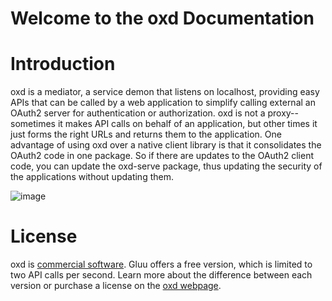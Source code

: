 # Welcome to the oxd Documentation

# Introduction

oxd is a mediator, a service demon that listens on localhost, providing 
easy APIs that can be called by a web application to simplify calling 
external an OAuth2 server for authentication or authorization. oxd is 
not a proxy--sometimes it makes API calls on behalf of an application, 
but other times it just forms the right URLs and returns them to the 
application.  One advantage of using oxd over a native client library is 
that it consolidates the OAuth2 code in one package. So if there are 
updates to the OAuth2 client code, you can update the oxd-serve package, 
thus updating the security of the applications without updating them.

![image](https://raw.githubusercontent.com/GluuFederation/docs-oxd/master/sources/img/Overview.jpg)

# License

oxd is 
[commercial software]((https://github.com/GluuFederation/oxd/blob/master/LICENSE)).
Gluu offers a free version, which is limited
to two API calls per second. Learn more about the difference between 
each version or purchase a license on the 
[oxd webpage](https://oxd.gluu.org/#oxd-pro).

